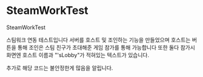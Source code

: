 # SteamWorkTest
SteamWorkTest

스팀워크 연동 테스트입니다
서버를 호스트 및 조인하는 기능을 만들었으며
호스트는 버튼을 통해
조인은 스팀 친구가 초대해준 게임 참가를 통해 가능합니다
또한 둘다 참가시 화면엔 호스트 이름과 "'sLobby"가 적혀있는 텍스트가 있습니다.

추가로 해당 코드는 불안정한게 많음을 알립니다.
